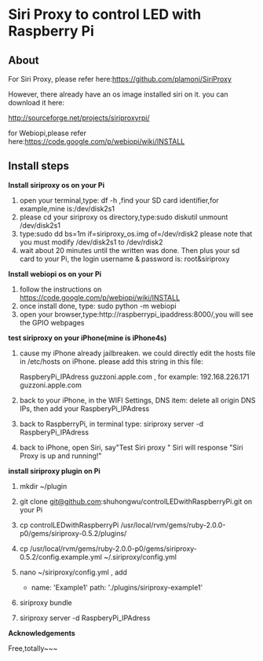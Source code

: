 Siri Proxy to control LED with Raspberry Pi
==========

About
-----
For Siri Proxy, please refer here:https://github.com/plamoni/SiriProxy

However, there already have an os image installed siri on it. you can download it here:

http://sourceforge.net/projects/siriproxyrpi/

for Webiopi,please refer here:https://code.google.com/p/webiopi/wiki/INSTALL



Install steps
--------------------

**Install siriproxy os on your Pi**

1. open your terminal,type: df -h ,find your SD card identifier,for example,mine is:/dev/disk2s1
2. please cd your siriproxy os directory,type:sudo diskutil unmount /dev/disk2s1
3. type:sudo dd bs=1m if=siriproxy_os.img of=/dev/rdisk2   please note that you must modify /dev/disk2s1 to /dev/rdisk2 
4. wait about 20 minutes until the written was done. Then plus your sd card to your Pi, the login username & password is: root&siriproxy


**Install webiopi os on your Pi**

1. follow the instructions on https://code.google.com/p/webiopi/wiki/INSTALL
2. once install done, type: sudo python -m webiopi
3. open your browser,type:http://raspberrypi_ipaddress:8000/,you will see the GPIO webpages



**test siriproxy on your iPhone(mine is iPhone4s)**

1. cause my iPhone already jailbreaken. we could directly edit the hosts file in /etc/hosts on iPhone. please add this string in this file:

   RaspberyPi_IPAdress  guzzoni.apple.com    , for example: 192.168.226.171 guzzoni.apple.com

2. back to your iPhone, in the WIFI Settings, DNS item: delete all origin DNS IPs, then add your RaspberyPi_IPAdress

3. back to RaspberryPi, in terminal type: siriproxy server -d RaspberyPi_IPAdress

4. back to iPhone, open Siri, say"Test Siri proxy " Siri will response "Siri Proxy is up and running!"



**install  siriproxy plugin on Pi**

1. mkdir ~/plugin

2. git clone git@github.com:shuhongwu/controlLEDwithRaspberryPi.git on your Pi

3. cp controlLEDwithRaspberryPi /usr/local/rvm/gems/ruby-2.0.0-p0/gems/siriproxy-0.5.2/plugins/

4. cp /usr/local/rvm/gems/ruby-2.0.0-p0/gems/siriproxy-0.5.2/config.example.yml ~/.siriproxy/config.yml

5. nano ~/siriproxy/config.yml , add 
   
      - name: 'Example1'
      path: './plugins/siriproxy-example1'

6. siriproxy bundle

7. siriproxy server -d RaspberyPi_IPAdress








**Acknowledgements**

Free,totally~~~
